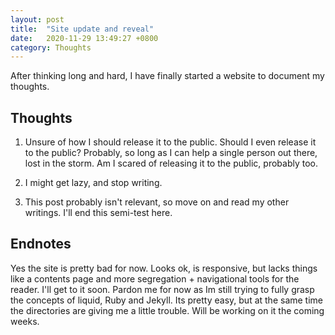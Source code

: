 ```yaml
---
layout: post
title:  "Site update and reveal"
date:   2020-11-29 13:49:27 +0800
category: Thoughts
---
```

After thinking long and hard, I have finally started a website to document my thoughts.

## Thoughts
1. Unsure of how I should release it to the public. Should I even release it to the public? Probably, so long as I can help a single person out there, lost in the storm. Am I scared of releasing it to the public, probably too. 

2. I might get lazy, and stop writing. 

3. This post probably isn't relevant, so move on and read my other writings. I'll end this semi-test here.

## Endnotes
Yes the site is pretty bad for now. Looks ok, is responsive, but lacks things like a contents page and more segregation + navigational tools for the reader. I'll get to it soon. Pardon me for now as Im still trying to fully grasp the concepts of liquid, Ruby and Jekyll. Its pretty easy, but at the same time the directories are giving me a little trouble. Will be working on it the coming weeks.
